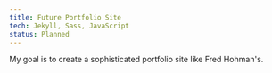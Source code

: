 ```yaml
---
title: Future Portfolio Site
tech: Jekyll, Sass, JavaScript
status: Planned
---
```


My goal is to create a sophisticated portfolio site like Fred Hohman's.